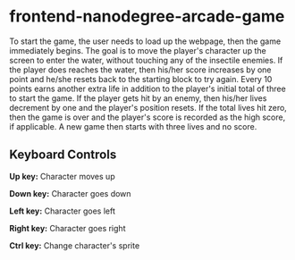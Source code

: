 frontend-nanodegree-arcade-game
===============================

To start the game, the user needs to load up the webpage, then the game immediately begins. The goal is to move the player's character up the screen to enter the water, without touching any of the insectile enemies. If the player does reaches the water, then his/her score increases by one point and he/she resets back to the starting block to try again. Every 10 points earns another extra life in addition to the player's initial total of three to start the game. If the player gets hit by an enemy, then his/her lives decrement by one and the player's position resets. If the total lives hit zero, then the game is over and the player's score is recorded as the high score, if applicable. A new game then starts with three lives and no score.

## Keyboard Controls

**Up key:** Character moves up

**Down key:** Character goes down

**Left key:** Character goes left

**Right key:** Character goes right

**Ctrl key:** Change character's sprite